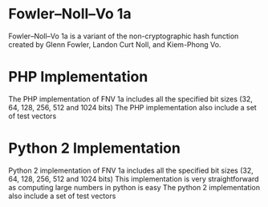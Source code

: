# Fowler–Noll–Vo 1a
Fowler–Noll–Vo 1a is a variant of the non-cryptographic hash function created by Glenn Fowler, Landon Curt Noll, and Kiem-Phong Vo.

# PHP Implementation
The PHP implementation of FNV 1a includes all the specified bit sizes (32, 64, 128, 256, 512 and 1024 bits)
The PHP implementation also include a set of test vectors

# Python 2 Implementation
Python 2 implementation of FNV 1a includes all the specified bit sizes (32, 64, 128, 256, 512 and 1024 bits)
This implementation is very straightforward as computing large numbers in python is easy
The python 2 implementation also include a set of test vectors
